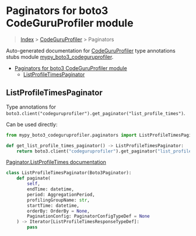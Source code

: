 # Paginators for boto3 CodeGuruProfiler module

> [Index](../index.md) > [CodeGuruProfiler](./index.md) > Paginators

Auto-generated documentation for [CodeGuruProfiler](https://boto3.amazonaws.com/v1/documentation/api/latest/reference/services/codeguruprofiler.html#CodeGuruProfiler)
type annotations stubs module [mypy_boto3_codeguruprofiler](https://pypi.org/project/mypy-boto3-codeguruprofiler/).

- [Paginators for boto3 CodeGuruProfiler module](#paginators-for-boto3-codeguruprofiler-module)
  - [ListProfileTimesPaginator](#listprofiletimespaginator)

## ListProfileTimesPaginator

Type annotations for `boto3.client("codeguruprofiler").get_paginator("list_profile_times")`.

Can be used directly:

```python
from mypy_boto3_codeguruprofiler.paginators import ListProfileTimesPaginator

def get_list_profile_times_paginator() -> ListProfileTimesPaginator:
    return boto3.client("codeguruprofiler").get_paginator("list_profile_times")
```

[Paginator.ListProfileTimes documentation](https://boto3.amazonaws.com/v1/documentation/api/latest/reference/services/codeguruprofiler.html#CodeGuruProfiler.Paginator.ListProfileTimes)

```python
class ListProfileTimesPaginator(Boto3Paginator):
    def paginate(
        self,
        endTime: datetime,
        period: AggregationPeriod,
        profilingGroupName: str,
        startTime: datetime,
        orderBy: OrderBy = None,
        PaginationConfig: PaginatorConfigTypeDef = None
    ) -> Iterator[ListProfileTimesResponseTypeDef]:
        pass
```